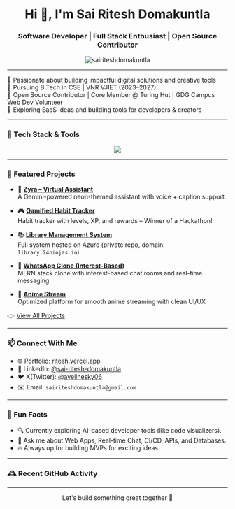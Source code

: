 <h1 align="center">Hi 👋, I'm Sai Ritesh Domakuntla</h1>
<h3 align="center">Software Developer | Full Stack Enthusiast | Open Source Contributor</h3>

<p align="center">
  <img src="https://komarev.com/ghpvc/?username=sairiteshdomakuntla&label=Profile%20views&color=0e75b6&style=flat" alt="sairiteshdomakuntla" />
</p>

---

<!-- 
🌟 I'm currently a **Software Developer Intern at Uravu Labs**, passionate about building impactful digital solutions.  
🧠 Pursuing B.Tech in CSE | VNR VJIET (2023–2027)  
🤝 Open Source Contributor | Core Member @ Turing Hut | GDG Campus Web Dev Volunteer  
📌 Exploring SaaS ideas and building tools for developers & creators. 
-->


🌟 Passionate about building impactful digital solutions and creative tools  
🧠 Pursuing B.Tech in CSE | VNR VJIET (2023–2027)  
🤝 Open Source Contributor | Core Member @ Turing Hut | GDG Campus Web Dev Volunteer  
📌 Exploring SaaS ideas and building tools for developers & creators

---

### 🚀 Tech Stack & Tools

<p align="center">
  <img src="https://skillicons.dev/icons?i=cpp,py,js,ts,react,nextjs,nodejs,express,mongodb,mysql,tailwind,bootstrap,html,css,vercel,azure,git,github,linux" />
</p>

---
<!-- 
### 📈 GitHub Stats

<p align="center">
  <img src="https://github-readme-stats.vercel.app/api?username=sairiteshdomakuntla&show_icons=true&theme=radical" alt="github stats" />
  <br />
  <img src="https://github-readme-streak-stats.herokuapp.com/?user=sairiteshdomakuntla&theme=radical" alt="github streak" />
  <br />
  <img src="https://github-readme-stats.vercel.app/api/top-langs/?username=sairiteshdomakuntla&layout=compact&theme=radical" alt="top languages" />
</p>

---
-->
### 🧠 Featured Projects

- 🧩 [**Zyra – Virtual Assistant**](https://github.com/sairiteshdomakuntla/Zyra---Virtual-Assistant)  
  A Gemini-powered neon-themed assistant with voice + caption support.

- 🎮 [**Gamified Habit Tracker**](https://github.com/sairiteshdomakuntla/Gamified-Habit-Tracker)  
  Habit tracker with levels, XP, and rewards – Winner of a Hackathon!

- 📚 [**Library Management System**](https://library.24ninjas.in/)  
  Full system hosted on Azure (private repo, domain: `library.24ninjas.in`)

- 💬 [**WhatsApp Clone (Interest-Based)**](https://github.com/sairiteshdomakuntla/WhatsApp-Clone)  
  MERN stack clone with interest-based chat rooms and real-time messaging

- 🎥 [**Anime Stream**](https://github.com/sairiteshdomakuntla/Anime-Stream)  
  Optimized platform for smooth anime streaming with clean UI/UX

👉 [View All Projects](https://github.com/sairiteshdomakuntla?tab=repositories)

---

### 📫 Connect With Me

- 🌐 Portfolio: [ritesh.vercel.app](https://ritesh.vercel.app/)
- 🔗 LinkedIn: [@sai-ritesh-domakuntla](https://www.linkedin.com/in/sai-ritesh-domakuntla/)
- 🐦 X(Twitter): [@avelinesky06](https://x.com/avelineSky06)
- ✉️ Email: `sairiteshdomakuntla@gmail.com`

---

### 🧠 Fun Facts

- 🔍 Currently exploring AI-based developer tools (like code visualizers).
- 💬 Ask me about Web Apps, Real-time Chat, CI/CD, APIs, and Databases.
- 🔥 Always up for building MVPs for exciting ideas.

---

### 🕰️ Recent GitHub Activity

<!--START_SECTION:activity-->
<!--END_SECTION:activity-->


---

<p align="center">Let's build something great together 🚀</p>
